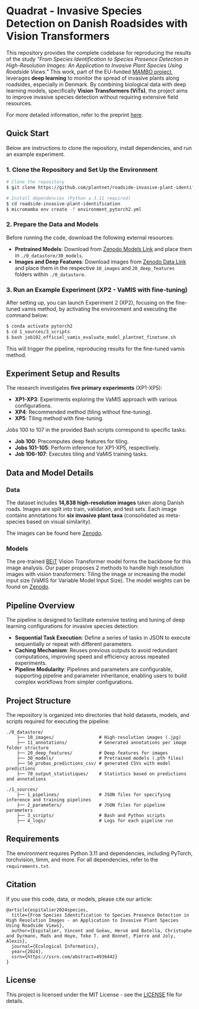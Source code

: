 
# Quadrat - Invasive Species Detection on Danish Roadsides with Vision Transformers

This repository provides the complete codebase for reproducing the results of the study *"From Species Identification to Species Presence Detection in High-Resolution Images: An Application to Invasive Plant Species Using Roadside Views."* This work, part of the EU-funded [MAMBO project](https://ec.europa.eu/), leverages **deep learning** to monitor the spread of invasive plants along roadsides, especially in Denmark. By combining biological data with deep learning models, specifically **Vision Transformers (ViTs)**, the project aims to improve invasive species detection without requiring extensive field resources.

For more detailed information, refer to the preprint [here](https://ssrn.com/abstract=4936442).

## Quick Start

Below are instructions to clone the repository, install dependencies, and run an example experiment.

### 1. Clone the Repository and Set Up the Environment

```bash
# Clone the repository
$ git clone https://github.com/plantnet/roadside-invasive-plant-identification.git

# Install dependencies (Python ≥ 3.11 required)
$ cd roadside-invasive-plant-identification
$ micromamba env create -f environment_pytorch2.yml
```

### 2. Prepare the Data and Models

Before running the code, download the following external resources:

- **Pretrained Models**: Download from [Zenodo Models Link](https://zenodo.org/records/13891416) and place them in `./0_datastore/30_models`.
- **Images and Deep Features**: Download images from [Zenodo Data Link](https://zenodo.org/records/14013930) and place them in the respective `10_images` and `20_deep_features` folders within `./0_datastore`.

### 3. Run an Example Experiment (XP2 - VaMIS with fine-tuning)

After setting up, you can launch Experiment 2 (XP2), focusing on the fine-tuned vamis method, by activating the environment and executing the command below:

```bash
$ conda activate pytorch2
$ cd 1_sources/3_scripts
$ bash job102_officiel_vamis_evaluate_model_plantnet_finetune.sh
```

This will trigger the pipeline, reproducing results for the fine-tuned vamis method.

## Experiment Setup and Results

The research investigates **five primary experiments** (XP1-XP5):

- **XP1-XP3**: Experiments exploring the VaMIS approach with various configurations.
- **XP4**: Recommended method (tiling without fine-tuning).
- **XP5**: Tiling method with fine-tuning.

Jobs 100 to 107 in the provided Bash scripts correspond to specific tasks:

- **Job 100**: Precomputes deep features for tiling.
- **Jobs 101-105**: Perform inference for XP1-XP5, respectively.
- **Job 106-107**: Executes tiling and VaMIS training tasks.

## Data and Model Details

### Data

The dataset includes **14,838 high-resolution images** taken along Danish roads. Images are split into train, validation, and test sets. Each image contains annotations for **six invasive plant taxa** (consolidated as meta-species based on visual similarity).

The images can be found here [Zenodo](https://zenodo.org/records/14013930).

### Models

The pre-trained [BEiT](https://arxiv.org/abs/2106.08254) Vision Transformer model forms the backbone for this image analysis. Our paper proposes 2 methods to handle high resolution images with vision transformers: Tiling the image or increasing the model input size (VaMIS for Variable Model Input Size). The model weights can be found on [Zenodo](https://zenodo.org/records/13891416).

## Pipeline Overview

The pipeline is designed to facilitate extensive testing and tuning of deep learning configurations for invasive species detection:

- **Sequential Task Execution**: Define a series of tasks in JSON to execute sequentially or repeat with different parameters.
- **Caching Mechanism**: Reuses previous outputs to avoid redundant computations, improving speed and efficiency across repeated experiments.
- **Pipeline Modularity**: Pipelines and parameters are configurable, supporting pipeline and parameter inheritance, enabling users to build complex workflows from simpler configurations.

## Project Structure

The repository is organized into directories that hold datasets, models, and scripts required for executing the pipeline:

```
./0_datastore/
    ├── 10_images/                 # High-resolution images (.jpg)
    ├── 11_annotations/            # Generated annotations per image folder structure
    ├── 20_deep_features/          # Deep features for images
    ├── 30_models/                 # Pretrained models (.pth files)
    ├── 50_probas_predictions_csv/ # generated CSVs with model predictions
    ├── 70_output_statistiques/    # Statistics based on predictions and annotations

./1_sources/
    ├── 1_pipelines/               # JSON files for specifying inference and training pipelines
    ├── 2_parameters/              # JSON files for pipeline parameters
    ├── 3_scripts/                 # Bash and Python scripts
    ├── 4_logs/                    # Logs for each pipeline run
```

## Requirements

The environment requires Python 3.11 and dependencies, including PyTorch, torchvision, timm, and more. For all dependencies, refer to the `requirements.txt`.

## Citation

If you use this code, data, or models, please cite our article:

```plaintext
@article{espitalier2024species,
  title={From Species Identification to Species Presence Detection in High Resolution Images - an Application to Invasive Plant Species Using Roadside Views},
  author={Espitalier, Vincent and Goëau, Hervé and Botella, Christophe and Dyrmann, Mads and Hoye, Toke T. and Bonnet, Pierre and Joly, Alexis},
  journal={Ecological Informatics},
  year={2024},
  ssrn={https://ssrn.com/abstract=4936442}
}
```

## License

This project is licensed under the MIT License - see the [LICENSE](./LICENSE.md) file for details.
